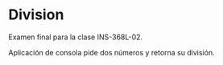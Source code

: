 # Division

Examen final para la clase INS-368L-02.

Aplicación de consola pide dos números y retorna su división.
